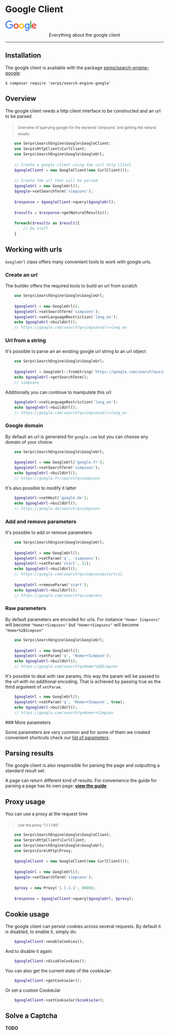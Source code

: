 Google Client
=============

<img class="frameless-image" alt="Google logo" src="/images/logo-google.png"/>

<center>Everything about the google client</center>

---

Installation
------------

The google client is available with the package 
[serps/search-engine-google](https://packagist.org/packages/serps/search-engine-google): 

``$ composer require 'serps/search-engine-google'``

Overview
--------

The google client needs a http client interface to be constructed and an url to be parsed

> <sub>Overview of querying google for the keyword 'simpsons' and getting the natural results</sub>

```php
    use Serps\SearchEngine\Google\GoogleClient;
    use Serps\HttpClient\CurlClient;
    use Serps\SearchEngine\Google\GoogleUrl;

    // Create a google client using the curl http client
    $googleClient = new GoogleClient(new CurlClient());

    // Create the url that will be parsed
    $googleUrl = new GoogleUrl();
    $google->setSearchTerm('simpsons');
    
    $response = $googleClient->query($googleUrl);
    
    $results = $response->getNaturalResults();
    
    foreach($results as $result){
        // Do stuff
    }
```

Working with urls
-----------------

``GoogleUrl`` class offers many convenient tools to work with google urls.

### Create an url

The builder offers the required tools to build an url from scratch

```php
    use Serps\SearchEngine\Google\GoogleUrl;
    
    $googleUrl = new GoogleUrl();
    $googleUrl->setSearchTerm('simpsons');
    $googleUrl->setLanguageRestriction('lang_en');
    echo $googleUrl->buildUrl();
    // https://google.com/search?q=simpsons&lr=lang_en
```

### Url from a string

It's possible to parse an an existing google url string to an url object

```php
    use Serps\SearchEngine\Google\GoogleUrl;
    
    $googleUrl = GoogleUrl::fromString('https://google.com/search?q=simpsons');
    echo $googleUrl->getSearchTerm();
    // simpsons
```

Additionally you can continue to manipulate this url

```php
    $googleUrl->setLanguageRestriction('lang_en');
    echo $googleUrl->buildUrl();
    // https://google.com/search?q=simpsons&lr=lang_en
```



### Google domain

By default an url is generated for ``google.com`` but you can choose any domain of your choice:

```php
    use Serps\SearchEngine\Google\GoogleUrl;
    
    $googleUrl = new GoogleUrl('google.fr');
    $googleUrl->setSearchTerm('simpsons');
    echo $googleUrl->buildUrl();
    // https://google.fr/search?q=simpsons
```

It's also possible to modify it latter

```php
    $googleUrl->setHost('google.de');
    echo $googleUrl->buildUrl();
    // https://google.de/search?q=simpsons
```

### Add and remove parameters

It's possible to add or remove parameters

```php
    use Serps\SearchEngine\Google\GoogleUrl;
    
    $googleUrl = new GoogleUrl();
    $googleUrl->setParam('q', 'simpsons');
    $googleUrl->setParam('start', 11);
    echo $googleUrl->buildUrl();
    // https://google.com/search?q=simpsons&start=11
    
    $googleUrl->removeParam('start');
    echo $googleUrl->buildUrl();
    // https://google.com/search?q=simpsons
```

### Raw parameters

By default parameters are encoded for urls. For instance ``"Homer Simpsons"`` will become ``"Homer+Simpsons"``
but ``"Homer+Simpsons"`` will become ``"Homer%2BSimpson"``

```php
    use Serps\SearchEngine\Google\GoogleUrl;
    
    $googleUrl = new GoogleUrl();
    $googleUrl->setParam('q', 'Homer+Simpson');
    echo $googleUrl->buildUrl();
    // https://google.com/search?q=Homer%2BSimpson
```
 
It's possible to deal with raw params, this way the param will be passed to the url with no additional encoding. 
That is achieved by passing true as the third argument of ``setParam``.

```php
    $googleUrl = new GoogleUrl();
    $googleUrl->setParam('q', 'Homer+Simpson', true);
    echo $googleUrl->buildUrl();
    // https://google.com/search?q=Homer+Simpson
```

### More parameters 

Some parameters are very common and for some of them we created convenient shortcuts
check our [list of parameters](google/parameters.md).

Parsing results
---------------

The google client is also responsible for parsing the page and outputting a standard result set.

A page can return different kind of results. For convenience the guide for parsing a page has its own page: [**view the guide**](google/parse-page.md)


Proxy usage
-----------

You can use a proxy at the request time

> <sub>Use the proxy '1.1.1.1:80'</sub>

```php
    use Serps\SearchEngine\Google\GoogleClient;
    use Serps\HttpClient\CurlClient;
    use Serps\SearchEngine\Google\GoogleUrl;
    use Serps\Core\Http\Proxy;

    $googleClient = new GoogleClient(new CurlClient());
    
    $googleUrl = new GoogleUrl();
    $google->setSearchTerm('simpsons');
    
    $proxy = new Proxy('1.1.1.1', 8080);
    
    $response = $googleClient->query($googleUrl, $proxy);
```

Cookie usage
------------

The google client can persist cookies across several requests. 
By default it is disabled, to enable it, simply do:

```php
    $googleClient->enableCookies();
```

And to disable it again:

```php
    $googleClient->disableCookies();
```

You can also get the current state of the cookieJar:

```php
    $googleClient->getCookieJar();
```

Or set a custom CookieJar


```php
    $googleClient->setCookieJar($cookieJar);
```




Solve a Captcha
---------------

**TODO**